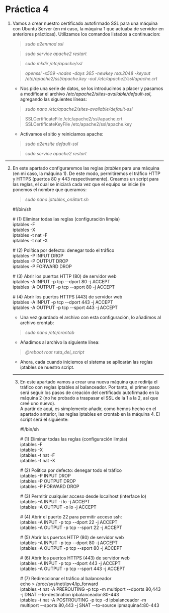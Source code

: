 # Práctica 4

1. Vamos a crear nuestro certificado autofirmado SSL para una máquina con Ubuntu Server (en mi caso, la máquina 1 que actuaba de servidor en anteriores prácticas). Utilizamos los comandos listados a continuacion:

   > _sudo a2enmod ssl_

   > _sudo service apache2 restart_

   > _sudo mkdir /etc/apache/ssl_

   > _openssl -x509 -nodes -days 365 -newkey rsa:2048 -keyout /etc/apache2/ssl/apache.key -out /etc/apache2/ssl/apache.crt_

   * Nos pide una serie de datos, se los introducimos a placer y pasamos a modificar el archivo _/etc/apache2/sites-available/default-ssl_, agregando las siguientes líneas:

   > _sudo nano /etc/apache2/sites-available/default-ssl_

   > SSLCertificateFile /etc/apache2/ssl/apache.crt
SSLCertificateKeyFile /etc/apache2/ssl/apache.key

   * Activamos el sitio y reiniciamos apache:

   > _sudo a2ensite default-ssl_

   > _sudo service apache2 restart_

___
2. En este apartado configuraremos las reglas _iptables_ para una máquina (en mi caso, la máquina 1). De este modo, permitiremos el tráfico HTTP y HTTPS (puertos 80 y 443 respectivamente). Creamos un script para las reglas, el cual se iniciará cada vez que el equipo se inicie (le ponemos el nombre que queramos:

   > _sudo nano iptables_onStart.sh_

   \#!/bin/sh

   \# (1) Eliminar todas las reglas (configuración limpia)  
   iptables -F  
   iptables -X  
   iptables -t nat -F  
   iptables -t nat -X

   \# (2) Política por defecto: denegar todo el tráfico  
   iptables -P INPUT DROP  
   iptables -P OUTPUT DROP  
   iptables -P FORWARD DROP

   \# (3) Abrir los puertos HTTP (80) de servidor web  
   iptables -A INPUT -p tcp --dport 80 -j ACCEPT  
   iptables -A OUTPUT -p tcp --sport 80 -j ACCEPT

   \# (4) Abrir los puertos HTTPS (443) de servidor web  
   iptables -A INPUT -p tcp --dport 443 -j ACCEPT   
   iptables -A OUTPUT -p tcp --sport 443 -j ACCEPT

   * Una vez guardado el archivo con esta configuración, lo añadimos al archivo crontab:

   > _sudo nano /etc/crontab_

   * Añadimos al archivo la siguiente línea:

   > _@reboot root ruta_del_script_

   * Ahora, cada cuando iniciemos el sistema se aplicarán las reglas iptables de nuestro script.

   ___

   3. En este apartado vamos a crear una nueva máquina que redirija el tráfico con reglas iptables al balanceador. Por tanto, el primer paso será seguir los pasos de creación del certificado autofirmado en la máquina 2 (no he probado a traspasar el SSL de la 1 a la 2, así que creé uno nuevo).  
   A partir de aquí, es simplemente añadir, como hemos hecho en el apartado anterior, las reglas iptables en crontab en la máquina 4. El script será el siguiente:

        \#!/bin/sh

        \# (1) Eliminar todas las reglas (configuración limpia)  
        iptables -F  
        iptables -X  
        iptables -t nat -F  
        iptables -t nat -X

        \# (2) Política por defecto: denegar todo el tráfico  
        iptables -P INPUT DROP  
        iptables -P OUTPUT DROP  
        iptables -P FORWARD DROP

        \# (3) Permitir cualquier acceso desde localhost (interface lo)  
        iptables -A INPUT -i lo -j ACCEPT  
        iptables -A OUTPUT -o lo -j ACCEPT

        \# (4) Abrir el puerto 22 para permitir acceso ssh:  
        iptables -A INPUT -p tcp --dport 22 -j ACCEPT  
        iptables -A OUTPUT -p tcp --sport 22 -j ACCEPT

        \# (5) Abrir los puertos HTTP (80) de servidor web  
        iptables -A INPUT -p tcp --dport 80 -j ACCEPT  
        iptables -A OUTPUT -p tcp --sport 80 -j ACCEPT

        \# (6) Abrir los puertos HTTPS (443) de servidor web  
        iptables -A INPUT -p tcp --dport 443 -j ACCEPT   
        iptables -A OUTPUT -p tcp --sport 443 -j ACCEPT

        \# (7) Redireccionar el tráfico al balanceador  
        echo > /proc/sys/net/ipv4/ip_forward  
        iptables -t nat -A PREROUTING -p tcp -m multiport --dports 80,443 -j DNAT --to-destination ipbalanceador:80-443  
        iptables -t nat -A POSTROUTING -p tcp -d ipbalanceador -m multiport --sports 80,443 -j SNAT --to-source ipmaquina4:80-443
